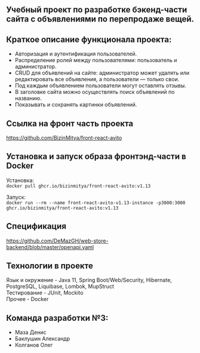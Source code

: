 ##  Учебный проект по разработке бэкенд-части сайта с объявлениями по перепродаже вещей.

## Краткое описание функционала проекта:
- Авторизация и аутентификация пользователей.
- Распределение ролей между пользователями: пользователь и администратор.
- CRUD для объявлений на сайте: администратор может удалять или редактировать все объявления, а пользователи — только свои.
- Под каждым объявлением пользователи могут оставлять отзывы.
- В заголовке сайта можно осуществлять поиск объявлений по названию.
- Показывать и сохранять картинки объявлений.


## Ссылка на фронт часть проекта
https://github.com/BizinMitya/front-react-avito


## Установка и запуск образа фронтэнд-части в Docker

Установка:  
`docker pull ghcr.io/bizinmitya/front-react-avito:v1.13`

Запуск:  
`docker run --rm --name front-react-avito-v1.13-instance -p3000:3000 ghcr.io/bizinmitya/front-react-avito:v1.13`


## Спецификация
https://github.com/DeMazGH/web-store-backend/blob/master/openapi.yaml


## Технологии в проекте
Язык и окружение - Java 11, Spring Boot/Web/Security, Hibernate, PostgreSQL, Liquibase, Lombok, MupStruct    
Тестирование - JUnit, Mockito  
Прочее - Docker  

## Команда разработки №3:
- Маза Денис
- Баклушин Александр
- Колганов Олег

